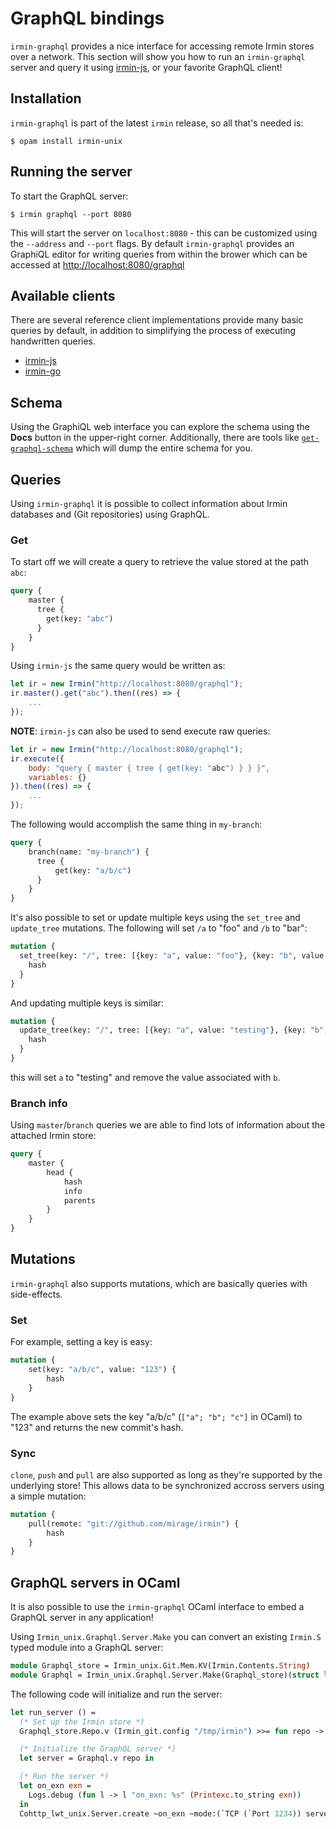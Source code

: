 # GraphQL bindings

`irmin-graphql` provides a nice interface for accessing remote Irmin stores over a network. This section will show you how to run an `irmin-graphql` server and query it using [irmin-js](https://github.com/zshipko/irmin-js), or your favorite GraphQL client!

## Installation

`irmin-graphql` is part of the latest `irmin` release, so all that's needed is:

```shell
$ opam install irmin-unix
```

## Running the server

To start the GraphQL server:

```shell
$ irmin graphql --port 8080
```

This will start the server on `localhost:8080` - this can be customized using the `--address` and `--port` flags. By default `irmin-graphql` provides an GraphiQL editor for writing queries from within the brower which can be accessed at [http://localhost:8080/graphql](http://localhost:8080/graphql)

## Available clients

There are several reference client implementations provide many basic queries by default, in addition to simplifying the process of executing handwritten queries.

- [irmin-js](https://github.com/zshipko/irmin-js)
- [irmin-go](https://github.com/zshipko/irmin-go)

## Schema

Using the GraphiQL web interface you can explore the schema using the **Docs** button in the upper-right corner. Additionally, there are tools like [`get-graphql-schema`](https://github.com/prisma/get-graphql-schema) which will dump the entire schema for you.

## Queries

Using `irmin-graphql` it is possible to collect information about Irmin databases and (Git repositories) using GraphQL.

### Get

To start off we will create a query to retrieve the value stored at the path `abc`:

```graphql
query {
    master {
      tree {
        get(key: "abc")
      }
    }
}
```

Using `irmin-js` the same query would be written as:

```javascript
let ir = new Irmin("http://localhost:8080/graphql");
ir.master().get("abc").then((res) => {
    ...
});
```

**NOTE**: `irmin-js` can also be used to send execute raw queries:

```javascript
let ir = new Irmin("http://localhost:8080/graphql");
ir.execute({
    body: "query { master { tree { get(key: "abc") } } }",
    variables: {}
}).then((res) => {
    ...
});
```

The following would accomplish the same thing in `my-branch`:

```graphql
query {
    branch(name: "my-branch") {
      tree {
    	  get(key: "a/b/c")
      }
    }
}
```

It's also possible to set or update multiple keys using the `set_tree` and `update_tree` mutations. The following will set `/a` to "foo" and `/b` to "bar":

```graphql
mutation {
  set_tree(key: "/", tree: [{key: "a", value: "foo"}, {key: "b", value:"bar"}]){
    hash
  }
}
```

And updating multiple keys is similar:

```graphql
mutation {
  update_tree(key: "/", tree: [{key: "a", value: "testing"}, {key: "b", value: null}]){
    hash
  }
}
```

this will set `a` to "testing" and remove the value associated with `b`.


### Branch info

Using `master`/`branch` queries we are able to find lots of information about the attached Irmin store:

```graphql
query {
    master {
        head {
            hash
            info
            parents
        }
    }
}
```

## Mutations

`irmin-graphql` also supports mutations, which are basically queries with side-effects.

### Set

For example, setting a key is easy:

```graphql
mutation {
    set(key: "a/b/c", value: "123") {
        hash
    }
}
```

The example above sets the key "a/b/c" (`["a"; "b"; "c"]` in OCaml) to "123" and returns the new commit's hash.

### Sync

`clone`, `push` and `pull` are also supported as long as they're supported by the underlying store! This allows data to be synchronized accross servers using a simple mutation:

```graphql
mutation {
    pull(remote: "git://github.com/mirage/irmin") {
        hash
    }
}
```

## GraphQL servers in OCaml

It is also possible to use the `irmin-graphql` OCaml interface to embed a GraphQL server in any application!

Using `Irmin_unix.Graphql.Server.Make` you can convert an existing `Irmin.S` typed module into a GraphQL server:

```ocaml
module Graphql_store = Irmin_unix.Git.Mem.KV(Irmin.Contents.String)
module Graphql = Irmin_unix.Graphql.Server.Make(Graphql_store)(struct let remote = Some Graphql_store.remote end)
```

The following code will initialize and run the server:

```ocaml
let run_server () =
  (* Set up the Irmin store *)
  Graphql_store.Repo.v (Irmin_git.config "/tmp/irmin") >>= fun repo ->

  (* Initialize the GraphQL server *)
  let server = Graphql.v repo in

  (* Run the server *)
  let on_exn exn =
    Logs.debug (fun l -> l "on_exn: %s" (Printexc.to_string exn))
  in
  Cohttp_lwt_unix.Server.create ~on_exn ~mode:(`TCP (`Port 1234)) server
```

